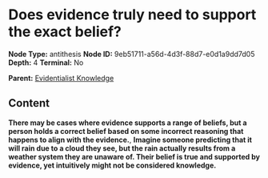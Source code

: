 # Does evidence truly need to support the exact belief?

**Node Type:** antithesis
**Node ID:** 9eb51711-a56d-4d3f-88d7-e0d1a9dd7d05
**Depth:** 4
**Terminal:** No

**Parent:** [Evidentialist Knowledge](evidentialist-knowledge-synthesis-7bc70333-bda0-499d-9144-ee5b1e41b165.md)

## Content

**There may be cases where evidence supports a range of beliefs, but a person holds a correct belief based on some incorrect reasoning that happens to align with the evidence.**, **Imagine someone predicting that it will rain due to a cloud they see, but the rain actually results from a weather system they are unaware of. Their belief is true and supported by evidence, yet intuitively might not be considered knowledge.**
